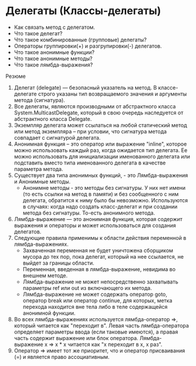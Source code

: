 # Делегаты (Классы-делегаты)

- Как связать метод с делегатом.
- Что такое делегат?
- Что такое комбинированные (групповые) делегаты?
- Операторы группировки(+) и разгрупировки(-) делегатов.
- Что такое анонимные функции?
- Что такое анонимные методы?
- Что такое лямбда-выражения?

Резюме

1. Делегат (delegate) — безопасный указатель на метод. В классе-делегате строго указаны тип возвращаемого значения и аргументы метода (сигнатура).
2. Все делегаты, являются производными от абстрактного класса System.MulticastDelegate, который в свою очередь наследуется от абстрактного класса Delegate.
3. Экземпляр делегата может ссылаться на любой статический метод или метод экземпляра – при условии, что сигнатура метода совпадает с сигнатурой делегата.
4. Анонимная функция – это оператор или выражение "inline", которое можно использовать каждый раз, когда ожидается тип делегата. Ее можно использовать для инициализации именованного делегата или подставить вместо типа именованного делегата в качестве параметра метода.
5. Существует два типа анонимных функций, - это Лямбда-выражения и Анонимные методы.
    - Анонимне методы - это методы без сигнатуры. У них нет имени (то есть ссылки на метод в памяти) и без сообщенного с ним делегата, обратится к ниму было бы невозможно. Используются в случаях: когда надо создать класс-делегат и при создании метода без сигнатуры. То-есть анонимного метода.
6. Лямбда-выражение — это анонимная функция, которая содержит выражения и операторы и может использоваться для создания делегатов.
7. Следующие правила применимы к области действия переменной в лямбда-выражениях.
    - Захваченная переменная не будет уничтожена сборщиком мусора до тех пор, пока делегат, который на нее ссылается, не выйдет за границы области.
    - Переменная, введенная в лямбда-выражение, невидима во внешнем методе.
    - Лямбда-выражение не может непосредственно захватывать параметры ref или out из включающего их метода.
    - Лямбда-выражение не может содержать оператор goto, оператор break или оператор continue, для которых, метка перехода находится вне тела либо в теле содержащейся анонимной функции.
8. Во всех лямбда-выражениях используется лямбда-оператор =>, который читается как "переходит в". Левая часть лямбда-оператора определяет параметры ввода (если таковые имеются), а правая часть содержит выражение или блок оператора. Лямбда-выражение x => x * x читается как "x переходит в x, x раз".
9. Оператор => имеет тот же приоритет, что и оператор присваивания (=) и является право ассоциативным.
